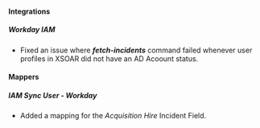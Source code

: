 
#### Integrations
##### Workday IAM
- Fixed an issue where ***fetch-incidents*** command failed whenever user profiles in XSOAR did not have an AD Acoount status.

#### Mappers
##### IAM Sync User - Workday
- Added a mapping for the *Acquisition Hire* Incident Field.

